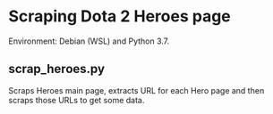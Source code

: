 # Scraping Dota 2 Heroes page

Environment: Debian (WSL) and Python 3.7.

## scrap_heroes.py

Scraps Heroes main page, extracts URL for each Hero page and then scraps those URLs to get some data.
